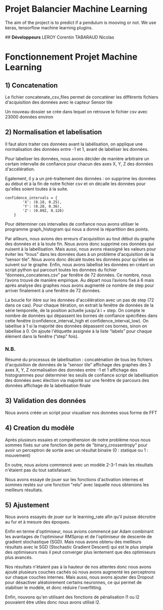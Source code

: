 # Projet Balancier Machine Learning
The aim of the project is to predict if a pendulum is mooving or not. We use keras, tensorflow machine learning plugins.

﻿## **Développeurs** 
LEROY Corentin
TABARAUD Nicolas

# **Fonctionnement Projet Machine Learning**


## **1) Concatenation**

Le fichier concatenate_csv_files permet de concaténer les différents fichiers d'acquisition des données avec le capteur Sensor tile

Un nouveau dossier se crée dans lequel on retrouve le fichier csv avec 23000 données environ

## **2) Normalisation et labelisation**

Il faut alors traiter ces données avant la labélisation, on applique une normalisation des données entre -1 et 1, avant de labéliser les données.

Pour labeliser les données, nous avons décider de manière arbitraire un certain intervalle de confiance pour chacun des axes X, Y, Z des données d'accélération.

Egalement, il y a un pré-traitement des données :  on supprime les données au début et à la fin de notre fichier csv et on décalle les données pour qu'elles soient toutes à la suite.

```
confidence_intervals = {
        'X': (0.18, 0.25),
        'Y': (0.28, 0.36),
        'Z': (0.092, 0.126)
    }
```

Pour déterminer ces intervalles de confiance nous avons utiliser le programme graph_histogram qui nous a donné la répartition des points.

Par ailleurs, nous avions des erreurs d'acquisition au tout début du graphe des données et à la toute fin. Nous avons donc supprimé ces données qui nuisent à la labellisation. 
Mais aussi, nous avons réassigné les valeurs pour éviter les “trous” dans les données dues à un problème d'acquisition de la “sensor tile”. Nous avons donc décalé toutes les données pour qu'elles se suivent sur le graphe.
Enfin, nous avons labellisé les données en créant un script python qui parcourt toutes les données du fichier “donnees_concatenes.csv” par fenêtre de 72 données. Ce nombre, nous l’avons trouvé de manière empirique. Au départ nous l’avions fixé à 6 mais après analyse des graphes nous avons augmenté ce nombre de step pour arriver finalement à une fenêtre de 72 données.

La boucle for itère sur les données d'accélération avec un pas de step (72 dans ce cas).
Pour chaque itération, on extrait la fenêtre de données de la série temporelle, de la position actuelle jusqu'à i + step.
On compte le nombre de données qui dépassent les bornes de confiance spécifiées dans cette fenêtre (confidence_interval_high et confidence_interval_low).
On labellise à 1 si la majorité des données dépassent ces bornes, sinon on labellise à 0.
On ajoute l'étiquette assignée à la liste “labels” pour chaque élément dans la fenêtre (“step” fois).

### **N.B.**

Résumé du processus de labellisation : 
concaténation de tous les fichiers d'acquisition de données de la “sensor tile”
affichage des graphes des 3 axes X, Y, Z
normalisation des données entre -1 et 1
affichage des histogrammes pour déterminer les seuils de confiance
script de labellisation des données avec élection via majorité sur une fenêtre de parcours des données
affichage de la labellisation finale


## **3) Validation des données**

Nous avons créée un script pour visualiser nos données sous forme de FFT

## **4) Creation du modèle**

Après plusieurs essaies et compréhension de notre problème nous nous sommes fixés sur une fonction de perte de "binary_crossentropy" pour avoir un perceptron de sortie avec un résultat binaire (0 : statique ou 1 : mouvement) 

En outre, nous avions commencé avec un modèle 2-3-1 mais les résultats n'étaient pas du tout satisfaisant.

Nous avons essayé de jouer sur les fonctions d'activation internes et sommes restés sur une fonction "relu" avec laquelle nous obtenions les meilleurs résultats.

## **5) Ajustement**

Nous avons essayés de jouer sur le learning_rate afin qu'il puisse décroitre au fur et à mesure des époques.

Enfin en terme d'optimiseur, nous avions commencé par Adam combinant les avantages de l'optimiseur RMSprop et de l'optimiseur de descente de gradient stochastique (SGD). 
Mais nous avons obtenu des meilleurs résultats avec le SGD (Stochastic Gradient Descent) qui est le plus simple des optimiseurs mais il peut converger plus lentement que des optimiseurs plus avancés.

Nos résultats n'étaient pas à la hauteur de nos attentes donc nous avons ajouté plusieurs couches cachés où nous avons augmenté les perceptrons sur chaque couches internes. Mais aussi, nous avons ajouter des Dropout pour désactiver aléatoirement certains neuronnes, ce qui permet de stabiliser le modèle, et donc réduire l'overfitting.

Enfin, nouvons qu'en utilisant des fonctions de pénalisation l1 ou l2 pouvaient être utiles donc nous avons utilisé l2.
